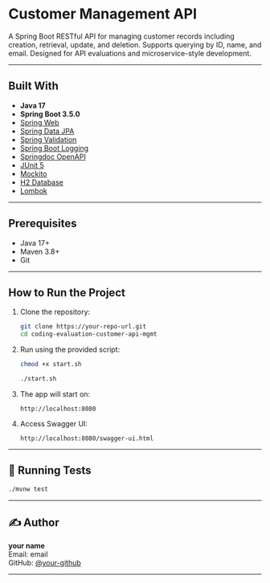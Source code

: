 
# Customer Management API

A Spring Boot RESTful API for managing customer records including creation, retrieval, update, and deletion. 
Supports querying by ID, name, and email. Designed for API evaluations and 
microservice-style development.

---

## Built With

- **Java 17**
- **Spring Boot 3.5.0**
- [Spring Web](https://mvnrepository.com/artifact/org.springframework.boot/spring-boot-starter-web)
- [Spring Data JPA](https://mvnrepository.com/artifact/org.springframework.boot/spring-boot-starter-data-jpa)
- [Spring Validation](https://mvnrepository.com/artifact/org.springframework.boot/spring-boot-starter-validation)
- [Spring Boot Logging](https://mvnrepository.com/artifact/org.springframework.boot/spring-boot-starter-logging)
- [Springdoc OpenAPI](https://mvnrepository.com/artifact/org.springdoc/springdoc-openapi-starter-webmvc-ui/2.8.8)
- [JUnit 5](https://mvnrepository.com/artifact/org.junit.jupiter/junit-jupiter)
- [Mockito](https://mvnrepository.com/artifact/org.mockito/mockito-core)
- [H2 Database](https://mvnrepository.com/artifact/com.h2database/h2)
- [Lombok](https://mvnrepository.com/artifact/org.projectlombok/lombok)

---

## Prerequisites

- Java 17+
- Maven 3.8+
- Git

---

## How to Run the Project

1. Clone the repository:
   ```bash
   git clone https://your-repo-url.git
   cd coding-evaluation-customer-api-mgmt
   ```

2. Run using the provided script:
   ```bash
   chmod +x start.sh
   ```
   
   ```bash
   ./start.sh
   ```

3. The app will start on:
   ```
   http://localhost:8080
   ```

4. Access Swagger UI:
   ```
   http://localhost:8080/swagger-ui.html
   ```

---

## 🔬 Running Tests

```bash
./mvnw test
```

---

## ✍️ Author

**your name**  
Email: email  
GitHub: [@your-github](https://github.com/your-github)

---
